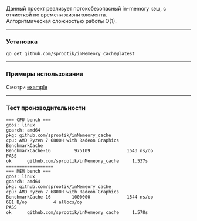 Данный проект реализует потокобезопасный in-memory кэш, с отчисткой по времени жизни элемента.  
Алгоритмическая сложностью работы O(1).

*** 
### Установка  
```
go get github.com/sprootik/inMemeory_cache@latest
```
***
### Примеры использования
Смотри [example](./examples/main.go)
***
### Тест производительности  

```
=== CPU bench ===
goos: linux
goarch: amd64
pkg: github.com/sprootik/inMemeory_cache
cpu: AMD Ryzen 7 6800H with Radeon Graphics         
BenchmarkCache
BenchmarkCache-16         975109              1543 ns/op
PASS
ok      github.com/sprootik/inMemeory_cache     1.537s
==================
=== MEM bench ===
goos: linux
goarch: amd64
pkg: github.com/sprootik/inMemeory_cache
cpu: AMD Ryzen 7 6800H with Radeon Graphics         
BenchmarkCache-16        1000000              1544 ns/op             681 B/op          4 allocs/op
PASS
ok      github.com/sprootik/inMemeory_cache     1.578s
```
